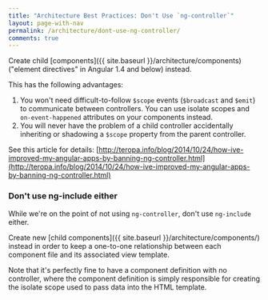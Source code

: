 ```yaml
---
title: "Architecture Best Practices: Don't Use `ng-controller`"
layout: page-with-nav
permalink: /architecture/dont-use-ng-controller/
comments: true
---
```


Create child [components]({{ site.baseurl }}/architecture/components) 
("element directives" in Angular 1.4 and below) instead.

This has the following advantages:

1. You won't need difficult-to-follow `$scope` events (`$broadcast` and 
   `$emit`) to communicate between controllers. You can use isolate 
   scopes and `on-event-happened` attributes on your components instead. 
2. You will never have the problem of a child controller accidentally
   inheriting or shadowing a `$scope` property from the parent 
   controller.

See this article for details: [http://teropa.info/blog/2014/10/24/how-ive-improved-my-angular-apps-by-banning-ng-controller.html](http://teropa.info/blog/2014/10/24/how-ive-improved-my-angular-apps-by-banning-ng-controller.html)

### Don't use ng-include either

While we're on the point of not using `ng-controller`, don't use 
`ng-include` either. 

Create new [child components]({{ site.baseurl }}/architecture/components/) 
instead in order to keep a one-to-one relationship between each 
component file and its associated view template. 

Note that it's perfectly fine to have a component definition with no 
controller, where the component definition is simply responsible for 
creating the isolate scope used to pass data into the HTML template.
